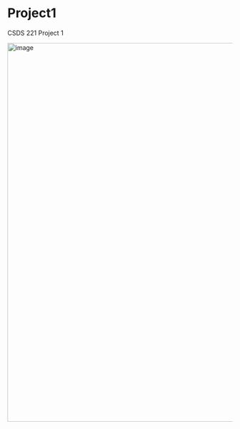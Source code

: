 # Project1
CSDS 221 Project 1


<img width="849" alt="image" src="https://user-images.githubusercontent.com/41461150/226152567-89f9778f-702f-4145-b93b-88e816bb6d0c.png">
